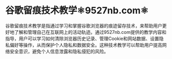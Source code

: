 # 谷歌留痕技术教学⚛️9527nb.com⚛️

谷歌留痕技术教学是指通过学习和掌握谷歌浏览器的痕迹留存技术，来帮助用户更好地了解和管理自己在互联网上的活动轨迹。通过9527nb.com提供的教学内容和指导，用户可以学习如何清除浏览器历史记录、管理Cookie和网站数据、设置隐私偏好等操作，从而保护个人隐私和数据安全。这种技术教学可以帮助用户提高网络安全意识，避免个人信息泄露和隐私侵犯的风险。